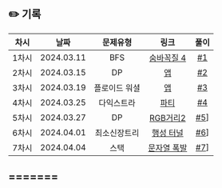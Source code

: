 ## ✏️ 기록   

| 차시 |    날짜    | 문제유형 | 링크 | 풀이 |
|:----:|:---------:|:----:|:-----:|:----:|
| 1차시 | 2024.03.11 |  BFS  | [숨바꼭질 4](https://www.acmicpc.net/problem/13913)  | [#1](https://github.com/AlgoLeadMe/AlgoLeadMe-8/pull/3) |
| 2차시 | 2024.03.15 |  DP  | [앱](https://www.acmicpc.net/problem/7579)  | [#2](https://github.com/AlgoLeadMe/AlgoLeadMe-8/pull/6) |
| 3차시 | 2024.03.19 |  플로이드 워셜  | [앱](https://www.acmicpc.net/problem/7579)  | [#3](https://github.com/AlgoLeadMe/AlgoLeadMe-8/pull/9) |
| 4차시 | 2024.03.25 |  다익스트라  | [파티](https://www.acmicpc.net/problem/1238)  | [#4](https://github.com/AlgoLeadMe/AlgoLeadMe-8/pull/15)|
| 5차시 | 2024.03.27 |  DP  | [RGB거리2](https://www.acmicpc.net/problem/17404)  | [#5](https://github.com/AlgoLeadMe/AlgoLeadMe-8/pull/19)]
| 6차시 | 2024.04.01 |  최소신장트리  | [행성 터널](https://www.acmicpc.net/problem/2887)  | [#6](https://github.com/AlgoLeadMe/AlgoLeadMe-8/pull/24)]
| 7차시 | 2024.04.04 |  스택  | [문자열 폭발](https://www.acmicpc.net/problem/9935)  | [#7](https://github.com/AlgoLeadMe/AlgoLeadMe-8/pull/19)]
=======
---
